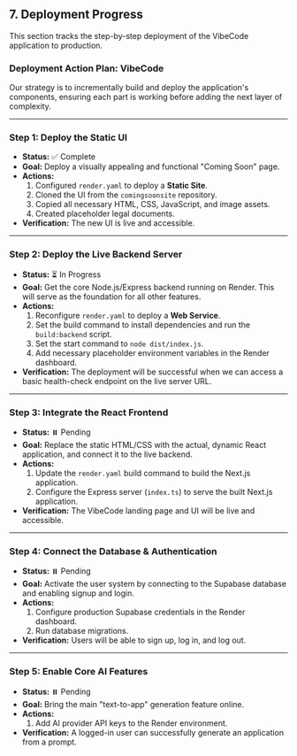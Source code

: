 ## 7. Deployment Progress

This section tracks the step-by-step deployment of the VibeCode application to production.

### **Deployment Action Plan: VibeCode**

Our strategy is to incrementally build and deploy the application's components, ensuring each part is working before adding the next layer of complexity.

---

### **Step 1: Deploy the Static UI**

-   **Status:** ✅ Complete
-   **Goal:** Deploy a visually appealing and functional "Coming Soon" page.
-   **Actions:**
    1.  Configured `render.yaml` to deploy a **Static Site**.
    2.  Cloned the UI from the `comingsoonsite` repository.
    3.  Copied all necessary HTML, CSS, JavaScript, and image assets.
    4.  Created placeholder legal documents.
-   **Verification:** The new UI is live and accessible.

---

### **Step 2: Deploy the Live Backend Server**

-   **Status:** ⏳ In Progress
-   **Goal:** Get the core Node.js/Express backend running on Render. This will serve as the foundation for all other features.
-   **Actions:**
    1.  Reconfigure `render.yaml` to deploy a **Web Service**.
    2.  Set the build command to install dependencies and run the `build:backend` script.
    3.  Set the start command to `node dist/index.js`.
    4.  Add necessary placeholder environment variables in the Render dashboard.
-   **Verification:** The deployment will be successful when we can access a basic health-check endpoint on the live server URL.

---

### **Step 3: Integrate the React Frontend**

-   **Status:** ⏸️ Pending
-   **Goal:** Replace the static HTML/CSS with the actual, dynamic React application, and connect it to the live backend.
-   **Actions:**
    1.  Update the `render.yaml` build command to build the Next.js application.
    2.  Configure the Express server (`index.ts`) to serve the built Next.js application.
-   **Verification:** The VibeCode landing page and UI will be live and accessible.

---

### **Step 4: Connect the Database & Authentication**

-   **Status:** ⏸️ Pending
-   **Goal:** Activate the user system by connecting to the Supabase database and enabling signup and login.
-   **Actions:**
    1.  Configure production Supabase credentials in the Render dashboard.
    2.  Run database migrations.
-   **Verification:** Users will be able to sign up, log in, and log out.

---

### **Step 5: Enable Core AI Features**

-   **Status:** ⏸️ Pending
-   **Goal:** Bring the main "text-to-app" generation feature online.
-   **Actions:**
    1.  Add AI provider API keys to the Render environment.
-   **Verification:** A logged-in user can successfully generate an application from a prompt.
